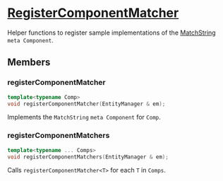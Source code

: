 # [RegisterComponentMatcher](RegisterComponentMatcher.hpp)

Helper functions to register sample implementations of the [MatchString](../components/meta/MatchString.md) `meta Component`.

## Members

### registerComponentMatcher

```cpp
template<typename Comp>
void registerComponentMatcher(EntityManager & em);
```

Implements the `MatchString` `meta Component` for `Comp`.

### registerComponentMatchers

```cpp
template<typename ... Comps>
void registerComponentMatchers(EntityManager & em);
```

Calls `registerComponentMatcher<T>` for each `T` in `Comps`.